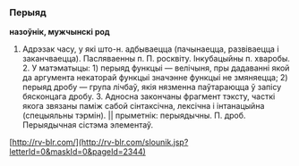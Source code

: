 ### Перыяд
**назоўнік, мужчынскі род**

1. Адрэзак часу, у які што-н. адбываецца (пачынаецца, развіваецца і заканчваецца). Пасляваенны п. П. росквіту. Інкубацыйны п. хваробы. 2. У матэматыцы: 1) перыяд функцыі — велічыня, пры дадаванні якой да аргумента некаторай функцыі значэнне функцыі не змяняецца; 2) перыяд дробу — група лічбаў, якія нязменна паўтараюцца ў запісу бясконцага дробу. 3. Адносна закончаны фрагмент тэксту, часткі якога звязаны паміж сабой сінтаксічна, лексічна і інтанацыйна (спецыяльны тэрмін). || прыметнік: перыядычны. П. дроб. Перыядычная сістэма элементаў.

<a rel="author">[http://rv-blr.com/](http://rv-blr.com/slounik.jsp?letterId=0&maskId=0&pageId=2344)</a>
